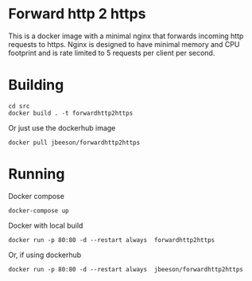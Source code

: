 # Forward http 2 https

This is a docker image with a minimal nginx that forwards incoming http requests to https.  Nginx is designed to have minimal memory and CPU footprint and is rate limited to 5 requests per client per second. 

# Building

```
cd src
docker build . -t forwardhttp2https
```

Or just use the dockerhub image

`docker pull jbeeson/forwardhttp2https`

# Running

Docker compose

`docker-compose up`

Docker with local build

`docker run -p 80:80 -d --restart always  forwardhttp2https`

Or, if using dockerhub

`docker run -p 80:80 -d --restart always  jbeeson/forwardhttp2https`